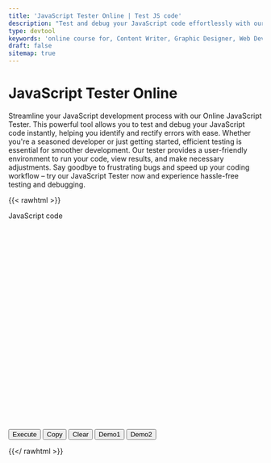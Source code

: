 ```yaml
---
title: 'JavaScript Tester Online | Test JS code'
description: "Test and debug your JavaScript code effortlessly with our Online JavaScript Tester. Quickly identify and fix errors for smoother development. Try it now!"
type: devtool
keywords: 'online course for, Content Writer, Graphic Designer, Web Developer, Software Engineer, Frontend Developer graphic designer, UI designer, digital marketing'
draft: false
sitemap: true
---
```


# JavaScript Tester Online

Streamline your JavaScript development process with our Online JavaScript Tester. This powerful tool allows you to test and debug your JavaScript code instantly, helping you identify and rectify errors with ease. Whether you're a seasoned developer or just getting started, efficient testing is essential for smoother development. Our tester provides a user-friendly environment to run your code, view results, and make necessary adjustments. Say goodbye to frustrating bugs and speed up your coding workflow – try our JavaScript Tester now and experience hassle-free testing and debugging.


{{< rawhtml >}}
<form>
        

<label for="json">JavaScript code</label>                
<div id="editor" style="width:100%;height:400px;"></div>                



<input class="btn button button--primary button--small button--dange" type="button" id="test" value="Execute">
<input class="btn button button--primary button--small button--dange" type="button" id="copy" value="Copy">
<input class="btn button button--primary button--small button--danger" type="button" id="clear" value="Clear">



<input class="btn button button--primary button--small button--dange" type="button" id="demo1" value="Demo1">
<input class="btn button button--primary button--small button--dange" type="button" id="demo2" value="Demo2">


</form>
<div id="screen"></div>
<script>
    setTimeout(() => {
	$( function() {
        $( "#test" ).click(
            function() {
				var screen = document.getElementById( "screen" );
				screen.innerHTML = "";
				
                try {
					var value = getValue();					
                    var myObject = eval( value );

					if ( typeof myObject != "undefined" ) {
						if ( typeof myObject == "object" ) {
							if ( value.indexOf( "screen" ) == -1 ) {
								alert( "Result is an object, look at the console" );
								console && console.log( myObject );
							}
						} else {
							alert( "Result=" + myObject );	
						}
					}
                } catch( error ) {
                    alert( "Invalid JavaScript" );
                }
            }
        );
		
		
        $( "#clear").click(
            function() {
				setValue(  "" );
            }
        );
		$( "#demo1" ).click(
			function() {
				setValue( "// Hello world\n\nfunction helloWorld() { \n\talert( \"hello world\");\n}\n\nhelloWorld()");
			}
		)
		$( "#demo2" ).click(
			function() {
				setValue( "// DOM sample\n\nvar screen = document.getElementById( \"screen\" );\nvar div = document.createElement( \"div\");\ndiv.innerHTML = \"hello world\";\nscreen.appendChild( div );");
			}
		)
	 }
	);
}, "5000");
</script>
{{</ rawhtml >}}